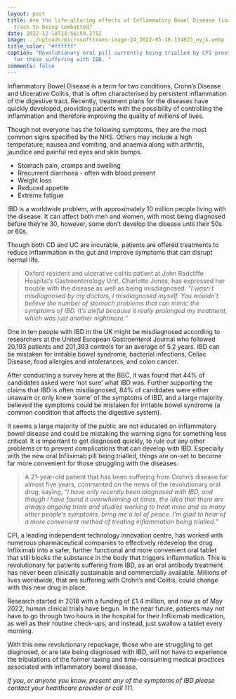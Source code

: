 ```yaml
---
layout: post
title: Are the life-altering effects of Inflammatory Bowel Disease finally on
  track to being combatted?
date: 2022-12-18T14:56:59.275Z
image: ../uploads/microsoftteams-image-24_2022-05-18-134023_nyjk.webp
title_color: "#ffffff"
caption: "Revolutionary oral pill currently being trialled by CPI provides hope
  for those suffering with IBD. "
comments: false
---
```

Inflammatory Bowel Disease is a term for two conditions, Crohn’s Disease and Ulcerative Colitis, that is often characterised by persistent inflammation of the digestive tract. Recently, treatment plans for the diseases have quickly developed, providing patients with the possibility of controlling the inflammation and therefore improving the quality of millions of lives.

Though not everyone has the following symptoms, they are the most common signs specified by the NHS. Others may include a high temperature, nausea and vomiting, and anaemia along with arthritis, jaundice and painful red eyes and skin bumps.

* S﻿tomach pain, cramps and swelling
* R﻿recurrent diarrhoea - often with blood present
* W﻿eight loss
* R﻿educed appetite
* E﻿xtreme fatigue

IBD is a worldwide problem, with approximately 10 million people living with the disease. It can affect both men and women, with most being diagnosed before they’re 30, however, some don’t develop the disease until their 50s or 60s.

Though both CD and UC are incurable, patients are offered treatments to reduce inflammation in the gut and improve symptoms that can disrupt normal life.

> Oxford resident and ulcerative colitis patient at John Radcliffe Hospital’s Gastroenterology Unit, Charlotte Jones, has expressed her trouble with the disease as well as being misdiagnosed. *“I wasn’t misdiagnosed by my doctors, I misdiagnosed myself. You wouldn’t believe the number of stomach problems that can mimic the symptoms of IBD. It’s awful because it really prolonged my treatment, which was just another nightmare.”*

One in ten people with IBD in the UK might be misdiagnosed according to researchers at the United European Gastroenterol Journal who followed 20,193 patients and 201,393 controls for an average of 5.2 years. IBD can be mistaken for irritable bowel syndrome, bacterial infections, Celiac Disease, food allergies and intolerances, and colon cancer.

After conducting a survey here at the BBC, it was found that 44% of candidates asked were ‘not sure’ what IBD was. Further supporting the claims that IBD is often misdiagnosed, 84% of candidates were either unaware or only knew ‘some’ of the symptoms of IBD, and a large majority believed the symptoms could be mistaken for irritable bowel syndrome (a common condition that affects the digestive system).

It seems a large majority of the public are not educated on inflammatory bowel disease and could be mistaking the warning signs for something less critical. It is important to get diagnosed quickly, to rule out any other problems or to prevent complications that can develop with IBD. Especially with the new oral Infliximab pill being trialled, things are on-set to become far more convenient for those struggling with the diseases.

> A 21-year-old patient that has been suffering from Crohn’s disease for almost five years, commented on the news of the revolutionary oral drug, saying, *“I have only recently been diagnosed with IBD, and though I have found it overwhelming at times, the idea that there are always ongoing trials and studies working to treat mine and so many other people’s symptoms, bring me a lot of peace. I’m glad to hear of a more convenient method of treating inflammation being trialled.”*

CPI, a leading independent technology innovation centre, has worked with numerous pharmaceutical companies to effectively redevelop the drug Infliximab into a safer, further functional and more convenient oral tablet that still blocks the substance in the body that triggers inflammation. This is revolutionary for patients suffering from IBD, as an oral antibody treatment has never been clinically sustainable and commercially available. Millions of lives worldwide, that are suffering with Crohn’s and Colitis, could change with this new drug in place.

Research started in 2018 with a funding of £1.4 million, and now as of May 2022, human clinical trials have begun. In the near future, patients may not have to go through two hours in the hospital for their Infliximab medication, as well as their routine check-ups, and instead, just swallow a tablet every morning.

With this new revolutionary repackage, those who are struggling to get diagnosed, or are late being diagnosed with IBD, will not have to experience the tribulations of the former taxing and time-consuming medical practices associated with inflammatory bowel disease.

*If you, or anyone you know, present any of the symptoms of IBD please contact your healthcare provider or call 111.*